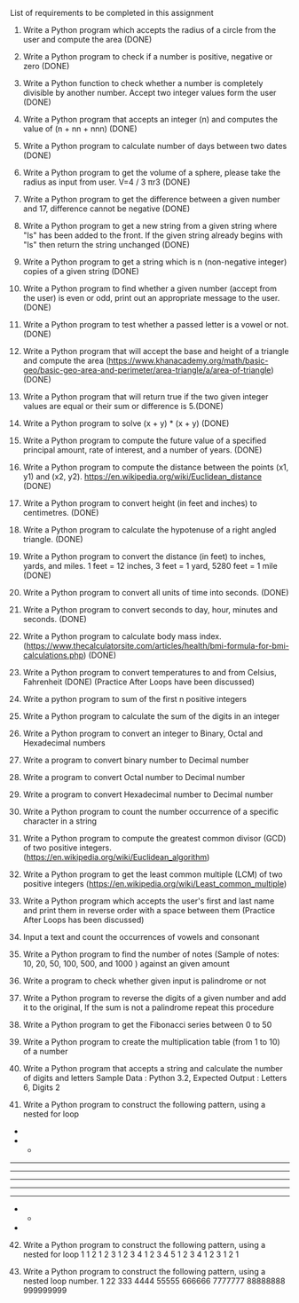 List of requirements to be completed in this assignment
1.	Write a Python program which accepts the radius of a circle from the user and compute the area (DONE)

2.	Write a Python program to check if a number is positive, negative or zero (DONE)

3.	Write a Python function to check whether a number is completely divisible by another number. Accept two integer values form the user (DONE)

4.	Write a Python program that accepts an integer (n) and computes the value of (n + nn + nnn) (DONE)

5.	Write a Python program to calculate number of days between two dates (DONE)

6.	Write a Python program to get the volume of a sphere, please take the radius as input from user. V=4 / 3 πr3 (DONE)

7.	Write a Python program to get the difference between a given number and 17, difference cannot be negative (DONE)

8.	Write a Python program to get a new string from a given string where "Is" has been added to the front. If the given string already begins with "Is" then return the string unchanged (DONE)

9.	Write a Python program to get a string which is n (non-negative integer) copies of a given string (DONE)

10.	Write a Python program to find whether a given number (accept from the user) is even or odd, print out an appropriate message to the user. (DONE)

11.	Write a Python program to test whether a passed letter is a vowel or not. (DONE)

12.	Write a Python program that will accept the base and height of a triangle and compute the area (https://www.khanacademy.org/math/basic-geo/basic-geo-area-and-perimeter/area-triangle/a/area-of-triangle) (DONE)

13.	Write a Python program that will return true if the two given integer values are equal or their sum or difference is 5.(DONE)

14.	Write a Python program to solve (x + y) * (x + y) (DONE)

15.	Write a Python program to compute the future value of a specified principal amount, rate of interest, and a number of years. (DONE)

16.	Write a Python program to compute the distance between the points (x1, y1) and (x2, y2). https://en.wikipedia.org/wiki/Euclidean_distance (DONE)

17.	Write a Python program to convert height (in feet and inches) to centimetres. (DONE)

18.	Write a Python program to calculate the hypotenuse of a right angled triangle. (DONE)

19.	Write a Python program to convert the distance (in feet) to inches, yards, and miles. 1 feet = 12 inches, 3 feet = 1 yard, 5280 feet = 1 mile (DONE)

20.	Write a Python program to convert all units of time into seconds. (DONE)

21.	Write a Python program to convert seconds to day, hour, minutes and seconds. (DONE)

22.	Write a Python program to calculate body mass index. (https://www.thecalculatorsite.com/articles/health/bmi-formula-for-bmi-calculations.php) (DONE)

23.	Write a Python program to convert temperatures to and from Celsius, Fahrenheit (DONE)
(Practice After Loops have been discussed)

24.	Write a python program to sum of the first n positive integers

25.	Write a Python program to calculate the sum of the digits in an integer

26.	Write a Python program to convert an integer to Binary, Octal and Hexadecimal numbers

27.	Write a program to convert binary number to Decimal number

28.	Write a program to convert Octal number to Decimal number

29.	Write a program to convert Hexadecimal number to Decimal number

30.	Write a Python program to count the number occurrence of a specific character in a string

31.	Write a Python program to compute the greatest common divisor (GCD) of two positive integers. (https://en.wikipedia.org/wiki/Euclidean_algorithm)

32.	Write a Python program to get the least common multiple (LCM) of two positive integers (https://en.wikipedia.org/wiki/Least_common_multiple)

33.	Write a Python program which accepts the user's first and last name and print them in reverse order with a space between them (Practice After Loops has been discussed)

34.	Input a text and count the occurrences of vowels and consonant 

35.	Write a Python program to find the number of notes (Sample of notes: 10, 20, 50, 100, 500, and 1000 ) against an given amount

36.	Write a program to check whether given input is palindrome or not

37.	Write a Python program to reverse the digits of a given number and add it to the original, If the sum is not a palindrome repeat this procedure

38.	Write a Python program to get the Fibonacci series between 0 to 50

39.	Write a Python program to create the multiplication table (from 1 to 10) of a number

40.	Write a Python program that accepts a string and calculate the number of digits and letters Sample Data : Python 3.2, Expected Output : Letters 6, Digits 2

41.	Write a Python program to construct the following pattern, using a nested for loop
* 
* * 
* * * 
* * * * 
* * * * * 
* * * * 
* * * 
* * 
*

42.	Write a Python program to construct the following pattern, using a nested for loop
1 
1 2 
1 2 3 
1 2 3 4 
1 2 3 4 5 
1 2 3 4 
1 2 3 
1 2 
1

43.	Write a Python program to construct the following pattern, using a nested loop number. 
1
22
333
4444
55555
666666
7777777
88888888
999999999
